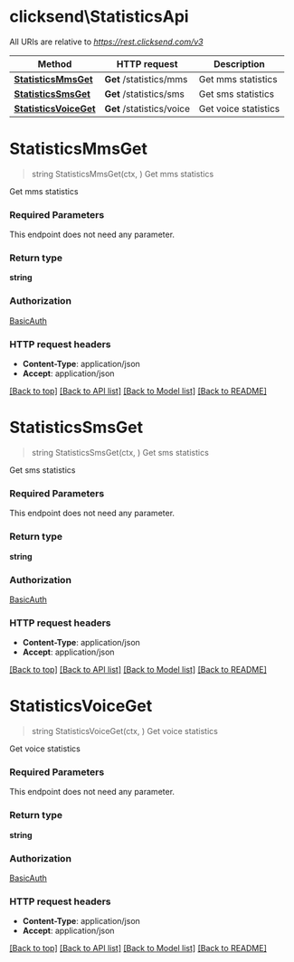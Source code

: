 # clicksend\StatisticsApi

All URIs are relative to *https://rest.clicksend.com/v3*

Method | HTTP request | Description
------------- | ------------- | -------------
[**StatisticsMmsGet**](StatisticsApi.md#StatisticsMmsGet) | **Get** /statistics/mms | Get mms statistics
[**StatisticsSmsGet**](StatisticsApi.md#StatisticsSmsGet) | **Get** /statistics/sms | Get sms statistics
[**StatisticsVoiceGet**](StatisticsApi.md#StatisticsVoiceGet) | **Get** /statistics/voice | Get voice statistics


# **StatisticsMmsGet**
> string StatisticsMmsGet(ctx, )
Get mms statistics

Get mms statistics

### Required Parameters
This endpoint does not need any parameter.

### Return type

**string**

### Authorization

[BasicAuth](../README.md#BasicAuth)

### HTTP request headers

 - **Content-Type**: application/json
 - **Accept**: application/json

[[Back to top]](#) [[Back to API list]](../README.md#documentation-for-api-endpoints) [[Back to Model list]](../README.md#documentation-for-models) [[Back to README]](../README.md)

# **StatisticsSmsGet**
> string StatisticsSmsGet(ctx, )
Get sms statistics

Get sms statistics

### Required Parameters
This endpoint does not need any parameter.

### Return type

**string**

### Authorization

[BasicAuth](../README.md#BasicAuth)

### HTTP request headers

 - **Content-Type**: application/json
 - **Accept**: application/json

[[Back to top]](#) [[Back to API list]](../README.md#documentation-for-api-endpoints) [[Back to Model list]](../README.md#documentation-for-models) [[Back to README]](../README.md)

# **StatisticsVoiceGet**
> string StatisticsVoiceGet(ctx, )
Get voice statistics

Get voice statistics

### Required Parameters
This endpoint does not need any parameter.

### Return type

**string**

### Authorization

[BasicAuth](../README.md#BasicAuth)

### HTTP request headers

 - **Content-Type**: application/json
 - **Accept**: application/json

[[Back to top]](#) [[Back to API list]](../README.md#documentation-for-api-endpoints) [[Back to Model list]](../README.md#documentation-for-models) [[Back to README]](../README.md)

